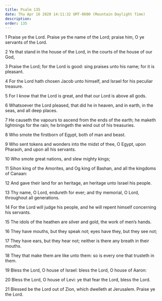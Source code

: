 ```yaml
---
title: Psalm 135
date: Thu Apr 16 2020 14:11:32 GMT-0600 (Mountain Daylight Time)
description: 
order: 135
---
```


<p>
  1 Praise ye the Lord. Praise ye the name of the Lord; praise him, O ye
  servants of the Lord.
</p>
<p>
  2 Ye that stand in the house of the Lord, in the courts of the house of our
  God,
</p>
<p>
  3 Praise the Lord; for the Lord is good: sing praises unto his name; for it is
  pleasant.
</p>
<p>
  4 For the Lord hath chosen Jacob unto himself, and Israel for his peculiar
  treasure.
</p>
<span></span>
<p>5 For I know that the Lord is great, and that our Lord is above all gods.</p>
<p>
  6 Whatsoever the Lord pleased, that did he in heaven, and in earth, in the
  seas, and all deep places.
</p>
<p>
  7 He causeth the vapours to ascend from the ends of the earth; he maketh
  lightnings for the rain; he bringeth the wind out of his treasuries.
</p>
<p>8 Who smote the firstborn of Egypt, both of man and beast.</p>
<p>
  9 Who sent tokens and wonders into the midst of thee, O Egypt, upon Pharaoh,
  and upon all his servants.
</p>
<p>10 Who smote great nations, and slew mighty kings;</p>
<p>
  11 Sihon king of the Amorites, and Og king of Bashan, and all the kingdoms of
  Canaan:
</p>
<p>
  12 And gave their land for an heritage, an heritage unto Israel his people.
</p>
<p>
  13 Thy name, O Lord, endureth for ever; and thy memorial, O Lord, throughout
  all generations.
</p>
<p>
  14 For the Lord will judge his people, and he will repent himself concerning
  his servants.
</p>
<p>
  15 The idols of the heathen are silver and gold, the work of men&#x2019;s
  hands.
</p>
<p>
  16 They have mouths, but they speak not; eyes have they, but they see not;
</p>
<p>
  17 They have ears, but they hear not; neither is there any breath in their
  mouths.
</p>
<p>
  18 They that make them are like unto them: so is every one that trusteth in
  them.
</p>
<p>19 Bless the Lord, O house of Israel: bless the Lord, O house of Aaron:</p>
<p>
  20 Bless the Lord, O house of Levi: ye that fear the Lord, bless the Lord.
</p>
<p>
  21 Blessed be the Lord out of Zion, which dwelleth at Jerusalem. Praise ye the
  Lord.
</p>
